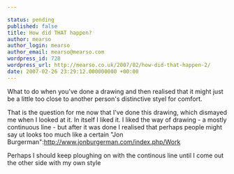 ```yaml
---

status: pending
published: false
title: How did THAT happen?
author: mearso
author_login: mearso
author_email: mearso@mearso.com
wordpress_id: 728
wordpress_url: http://mearso.co.uk/2007/02/how-did-that-happen-2/
date: 2007-02-26 23:29:12.000000000 +00:00
---
```

What to do when you've done a drawing and then realised that it might just be a little too close to another person's distinctive styel for comfort.

That is the question for me now that I've done this drawing, which dismayed me when I looked at it. In itself I liked it. I liked the way of drawing - a mostly continuous line - but after it was done I realised that perhaps people might say ut looks too much like a certain "Jon Burgerman":http://www.jonburgerman.com/index.php/Work

Perhaps I should keep ploughing on with the continous line until I come out the other side with my own style
